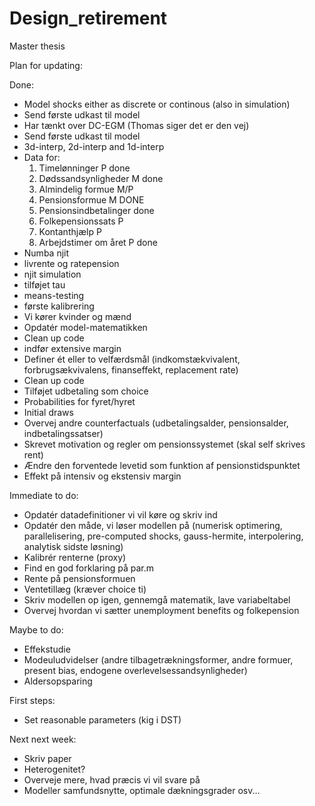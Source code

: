 # Design_retirement

Master thesis

Plan for updating:

Done:

- Model shocks either as discrete or continous (also in simulation)
- Send første udkast til model
- Har tænkt over DC-EGM (Thomas siger det er den vej)
- Send første udkast til model
- 3d-interp, 2d-interp and 1d-interp
- Data for:
  1. Timelønninger P done
  2. Dødssandsynligheder M done
  3. Almindelig formue M/P
  4. Pensionsformue M DONE
  5. Pensionsindbetalinger done
  6. Folkepensionssats P
  7. Kontanthjælp P
  8. Arbejdstimer om året P done
- Numba njit
- livrente og ratepension
- njit simulation
- tilføjet tau
- means-testing
- første kalibrering
- Vi kører kvinder og mænd
- Opdatér model-matematikken
- Clean up code
- indfør extensive margin
- Definer ét eller to velfærdsmål (indkomstækvivalent, forbrugsækvivalens, finanseffekt, replacement rate)
- Clean up code
- Tilføjet udbetaling som choice
- Probabilities for fyret/hyret
- Initial draws
- Overvej andre counterfactuals (udbetalingsalder, pensionsalder, indbetalingssatser)
- Skrevet motivation og regler om pensionssystemet (skal self skrives rent)
- Ændre den forventede levetid som funktion af pensionstidspunktet
- Effekt på intensiv og ekstensiv margin

Immediate to do:
- Opdatér datadefinitioner vi vil køre og skriv ind
- Opdatér den måde, vi løser modellen på (numerisk optimering, parallelisering, pre-computed shocks, gauss-hermite, interpolering, analytisk sidste løsning)
- Kalibrér renterne (proxy)
- Find en god forklaring på par.m
- Rente på pensionsformuen
- Ventetillæg (kræver choice ti)
- Skriv modellen op igen, gennemgå matematik, lave variabeltabel
- Overvej hvordan vi sætter unemployment benefits og folkepension

Maybe to do:
- Effekstudie
- Modeuludvidelser (andre tilbagetrækningsformer, andre formuer, present bias, endogene overlevelsessandsynligheder)
- Aldersopsparing

First steps:
- Set reasonable parameters (kig i DST)



Next next week:

- Skriv paper
- Heterogenitet?
- Overveje mere, hvad præcis vi vil svare på
- Modeller samfundsnytte, optimale dækningsgrader osv...
